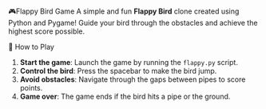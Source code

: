 🎮Flappy Bird Game
A simple and fun **Flappy Bird** clone created using Python and Pygame! Guide your bird through the obstacles and achieve the highest score possible.

🎯 How to Play
1. **Start the game**: Launch the game by running the `flappy.py` script.
2. **Control the bird**: Press the spacebar to make the bird jump.
3. **Avoid obstacles**: Navigate through the gaps between pipes to score points.
4. **Game over**: The game ends if the bird hits a pipe or the ground.
